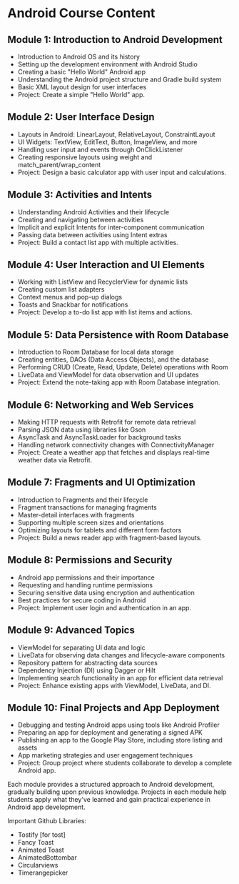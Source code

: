 # Android Course Content

## Module 1: Introduction to Android Development

- Introduction to Android OS and its history
- Setting up the development environment with Android Studio
- Creating a basic "Hello World" Android app
- Understanding the Android project structure and Gradle build system
- Basic XML layout design for user interfaces
- Project: Create a simple "Hello World" app.

## Module 2: User Interface Design

- Layouts in Android: LinearLayout, RelativeLayout, ConstraintLayout
- UI Widgets: TextView, EditText, Button, ImageView, and more
- Handling user input and events through OnClickListener
- Creating responsive layouts using weight and match_parent/wrap_content
- Project: Design a basic calculator app with user input and calculations.

## Module 3: Activities and Intents

- Understanding Android Activities and their lifecycle
- Creating and navigating between activities
- Implicit and explicit Intents for inter-component communication
- Passing data between activities using Intent extras
- Project: Build a contact list app with multiple activities.

## Module 4: User Interaction and UI Elements

- Working with ListView and RecyclerView for dynamic lists
- Creating custom list adapters
- Context menus and pop-up dialogs
- Toasts and Snackbar for notifications
- Project: Develop a to-do list app with list items and actions.

## Module 5: Data Persistence with Room Database

- Introduction to Room Database for local data storage
- Creating entities, DAOs (Data Access Objects), and the database
- Performing CRUD (Create, Read, Update, Delete) operations with Room
- LiveData and ViewModel for data observation and UI updates
- Project: Extend the note-taking app with Room Database integration.

## Module 6: Networking and Web Services

- Making HTTP requests with Retrofit for remote data retrieval
- Parsing JSON data using libraries like Gson
- AsyncTask and AsyncTaskLoader for background tasks
- Handling network connectivity changes with ConnectivityManager
- Project: Create a weather app that fetches and displays real-time weather data via Retrofit.

## Module 7: Fragments and UI Optimization

- Introduction to Fragments and their lifecycle
- Fragment transactions for managing fragments
- Master-detail interfaces with fragments
- Supporting multiple screen sizes and orientations
- Optimizing layouts for tablets and different form factors
- Project: Build a news reader app with fragment-based layouts.

## Module 8: Permissions and Security

- Android app permissions and their importance
- Requesting and handling runtime permissions
- Securing sensitive data using encryption and authentication
- Best practices for secure coding in Android
- Project: Implement user login and authentication in an app.

## Module 9: Advanced Topics

- ViewModel for separating UI data and logic
- LiveData for observing data changes and lifecycle-aware components
- Repository pattern for abstracting data sources
- Dependency Injection (DI) using Dagger or Hilt
- Implementing search functionality in an app for efficient data retrieval
- Project: Enhance existing apps with ViewModel, LiveData, and DI.

## Module 10: Final Projects and App Deployment

- Debugging and testing Android apps using tools like Android Profiler
- Preparing an app for deployment and generating a signed APK
- Publishing an app to the Google Play Store, including store listing and assets
- App marketing strategies and user engagement techniques
- Project: Group project where students collaborate to develop a complete Android app.

Each module provides a structured approach to Android development, gradually building upon previous knowledge. Projects in each module help students apply what they've learned and gain practical experience in Android app development.

Important Github Libraries:

- Tostify [for tost]
- Fancy Toast
- Animated Toast
- AnimatedBottombar
- Circularviews
- Timerangepicker
